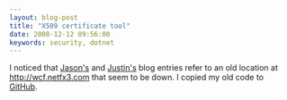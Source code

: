 ```yaml
---
layout: blog-post
title: "X509 certificate tool"
date: 2008-12-12 09:56:00
keywords: security, dotnet
---
```


I noticed that [Jason's][jason] and [Justin's][justin] blog entries refer to an old location at http://wcf.netfx3.com that seem to be down. I copied my old code to [GitHub][chgeuer_X509CertificateUtility].

[jason]: http://blogs.msdn.com/thehoggblog/archive/2007/08/20/swiss-army-knife-of-x-509-certificate-tools.aspx
[justin]: http://blogs.msdn.com/justinjsmith/archive/2007/07/10/new-wcf-security-examples.aspx
[chgeuer_X509CertificateUtility]: https://github.com/chgeuer/X509CertificateUtility

